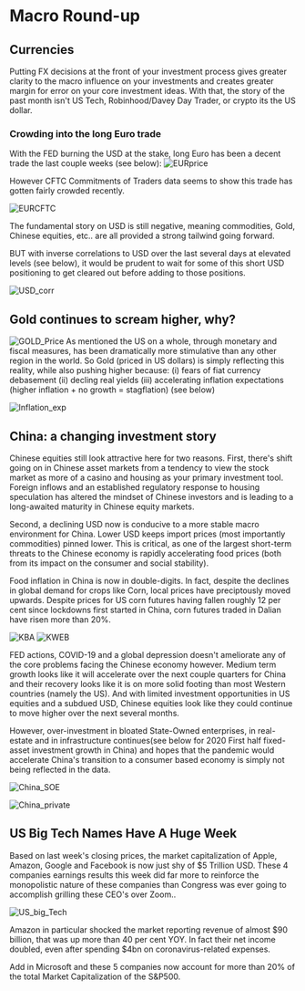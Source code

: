 # Macro Round-up

## Currencies
Putting FX decisions at the front of your investment process gives greater clarity to the macro influence on your investments and creates greater margin for error on your core investment ideas. With that, the story of the past month isn't US Tech, Robinhood/Davey Day Trader, or crypto its the US dollar.

### Crowding into the long Euro trade
With the FED burning the USD at the stake, long Euro has been a decent trade the last couple weeks (see below):
![EURprice](Images/EURprice.png)

However CFTC Commitments of Traders data seems to show this trade has gotten fairly crowded recently.

![EURCFTC](Images/EURCFTC_historical.png)

The fundamental story on USD is still negative, meaning commodities, Gold, Chinese equities, etc.. are all provided a strong tailwind going forward.

BUT with inverse correlations to USD over the last several days at elevated levels (see below), it would be prudent to wait for some of this short USD positioning to get cleared out before adding to those positions.

![USD_corr](Images/USD_correlations.png)



## Gold continues to scream higher, why? 

![GOLD_Price](Images/GC=F.png)
As mentioned the US on a whole, through monetary and fiscal measures, has been dramatically more stimulative than any other region in the world. 
So Gold (priced in US dollars) is simply reflecting this reality, while also pushing higher because: 
(i) fears of fiat currency debasement
(ii) decling real yields 
(iii) accelerating inflation expectations (higher inflation + no growth = stagflation) (see below)

![Inflation_exp](Images/Breakeven.png)


## China: a changing investment story

Chinese equities still look attractive here for two reasons. First, there's shift going on in Chinese asset markets from a tendency to view the stock market as more of a casino and housing as your primary investment tool. Foreign inflows and an established regulatory response to housing speculation has altered the mindset of Chinese investors and is leading to a long-awaited maturity in Chinese equity markets.

Second, a declining USD now is conducive to a more stable macro environment for China. Lower USD keeps import prices (most importantly commodities) pinned lower. This is critical, as one of the largest short-term threats to the Chinese economy is rapidly accelerating food prices (both from its impact on the consumer and social stability). 

Food inflation in China is now in double-digits. In fact, despite the declines in global demand for crops like Corn, local prices have preciptously moved upwards. Despite prices for US corn futures having fallen roughly 12 per cent since lockdowns first started in China, corn futures traded in Dalian have risen more than 20%.

![KBA](Images/KBA.png)
![KWEB](Images/KWEB.png)

FED actions, COVID-19 and a global depression doesn't ameliorate any of the core problems facing the Chinese economy however. Medium term growth looks like it will accelerate over the next couple quarters for China and their recovery looks like it is on more solid footing than most Western countries (namely the US). And with limited investment opportunities in US equities and a subdued USD, Chinese equities look like they could continue to move higher over the next several months.

 However, over-investment in bloated State-Owned enterprises, in real-estate and in infrastructure continues(see below for 2020 First half fixed-asset investment growth in China) and hopes that the pandemic would accelerate China's transition to a consumer based economy is simply not being reflected in the data.

![China_SOE](Images/China_SOE_invst.png)

![China_private](Images/China_private.png)

## US Big Tech Names Have A Huge Week

Based on last week's closing prices, the market capitalization of Apple, Amazon, Google and Facebook is now just shy of $5 Trillion USD.
These 4 companies earnings results this week did far more to reinforce the monopolistic nature of these companies than Congress was ever going to accomplish grilling these CEO's over Zoom..

![US_big_Tech](Images/US_Big_5.png)

Amazon in particular shocked the market reporting revenue of almost $90 billion, that was up more than 40 per cent YOY. In fact their net income doubled, even after spending $4bn on coronavirus-related expenses.

Add in Microsoft and these 5 companies now account for more than 20% of the total Market Capitalization of the S&P500.






